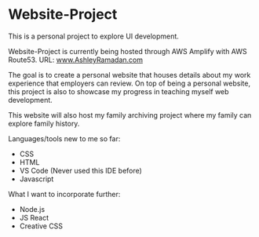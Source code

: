 # Website-Project

This is a personal project to explore UI development.

Website-Project is currently being hosted through AWS Amplify with AWS Route53. URL: www.AshleyRamadan.com

The goal is to create a personal website that houses details about my work experience that employers can review. On top of being a personal website, this project is also to showcase my progress in teaching myself web development.

This website will also host my family archiving project where my family can explore family history.

Languages/tools new to me so far:
 - CSS
 - HTML
 - VS Code (Never used this IDE before)
 - Javascript

What I want to incorporate further:
 - Node.js
 - JS React
 - Creative CSS
